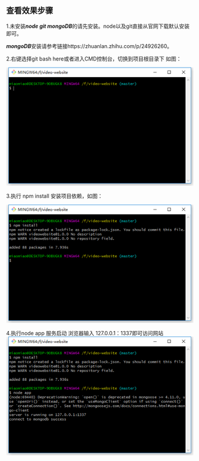 ## **查看效果步骤**

1.未安装***node  git  mongoDB***的请先安装。node以及git直接从官网下载默认安装即可。

​     ***mongoDB***安装请参考链接https://zhuanlan.zhihu.com/p/24926260。

2.右键选择git bash here或者进入CMD控制台，切换到项目根目录下 如图：

 ![Image text](https://github.com/shaniawei/images/blob/master/git1.jpg)

3.执行 npm install 安装项目依赖，如图：

 ![Image text](https://github.com/shaniawei/images/blob/master/2.jpg)

4.执行node app 服务启动 浏览器输入 127.0.0.1：1337即可访问网站
 ![Image text](https://github.com/shaniawei/images/blob/master/3.jpg)
